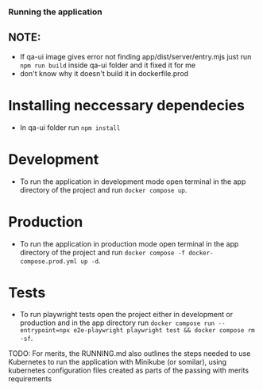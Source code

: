 ### Running the application 

## NOTE:
- If qa-ui image gives error not finding app/dist/server/entry.mjs just run `npm run build` inside qa-ui folder and it fixed it for me
- don't know why it doesn't build it in dockerfile.prod

# Installing neccessary dependecies 
- In qa-ui folder run `npm install`

# Development 
- To run the application in development mode open terminal in the app directory 
  of the project and run `docker compose up`.

# Production 
- To run the application in production mode open terminal in the app directory 
  of the project and run `docker compose -f docker-compose.prod.yml up -d`.

# Tests 
- To run playwright tests open the project either in development or production and in the app directory 
  run `docker compose run --entrypoint=npx e2e-playwright playwright test && docker compose rm -sf`.

TODO: For merits, the RUNNING.md also outlines the steps needed to use Kubernetes to run the application with Minikube (or somilar), using kubernetes configuration files created as parts of the passing with merits requirements